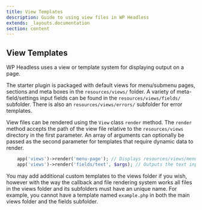 ```yaml
---
title: View Templates
description: Guide to using view files in WP Headless
extends: _layouts.documentation
section: content
---
```

## View Templates

WP Headless uses a view or template system for displaying output on a page.

The starter plugin is packaged with default views for menu/submenu pages, sections and meta boxes in the `resources/views/` folder. A variety of meta-field/settings input fields can be found in the `resources/views/fields/` subfolder. There is also an `resources/views/errors/` subfolder for error templates.

View files can be rendered using the `View` class `render` method. The `render` method accepts the path of the view file relative to the `resources/views` directory in the first parameter. An array of arguments can optionally be passed as the second parameter for templates that require dynamic data to render.

```php
    app('views')->render('menu-page'); // Displays resources/views/menu-page.php
    app('views')->render('fields/text', $args); // Outputs the text input field with data from $args
```

You may add additional custom templates to the views folder if you wish, however with the way the callback and file rendering system works all files in the views folder and its subfolders must have an unique name. For example, you cannot have a template named `example.php` in both the main views folder and the fields subfolder.
